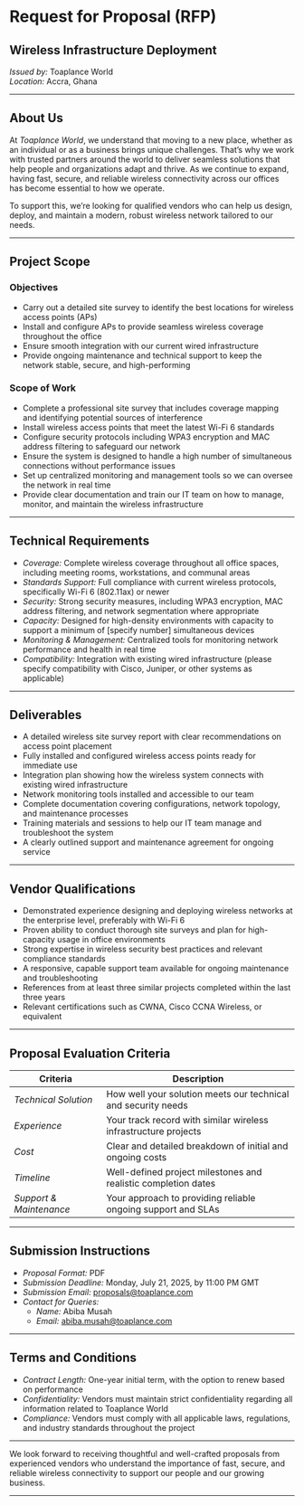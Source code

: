 # Request for Proposal (RFP)  
## Wireless Infrastructure Deployment  
*Issued by:* Toaplance World  
*Location:* Accra, Ghana  

---

## About Us  

At *Toaplance World*, we understand that moving to a new place, whether as an individual or as a business brings unique challenges. That’s why we work with trusted partners around the world to deliver seamless solutions that help people and organizations adapt and thrive. As we continue to expand, having fast, secure, and reliable wireless connectivity across our offices has become essential to how we operate.

To support this, we’re looking for qualified vendors who can help us design, deploy, and maintain a modern, robust wireless network tailored to our needs.

---

## Project Scope  

### Objectives  
- Carry out a detailed site survey to identify the best locations for wireless access points (APs)  
- Install and configure APs to provide seamless wireless coverage throughout the office  
- Ensure smooth integration with our current wired infrastructure  
- Provide ongoing maintenance and technical support to keep the network stable, secure, and high-performing  

### Scope of Work  
- Complete a professional site survey that includes coverage mapping and identifying potential sources of interference  
- Install wireless access points that meet the latest Wi-Fi 6 standards  
- Configure security protocols including WPA3 encryption and MAC address filtering to safeguard our network  
- Ensure the system is designed to handle a high number of simultaneous connections without performance issues  
- Set up centralized monitoring and management tools so we can oversee the network in real time  
- Provide clear documentation and train our IT team on how to manage, monitor, and maintain the wireless infrastructure  

---

## Technical Requirements  

- *Coverage:* Complete wireless coverage throughout all office spaces, including meeting rooms, workstations, and communal areas  
- *Standards Support:* Full compliance with current wireless protocols, specifically Wi-Fi 6 (802.11ax) or newer  
- *Security:* Strong security measures, including WPA3 encryption, MAC address filtering, and network segmentation where appropriate  
- *Capacity:* Designed for high-density environments with capacity to support a minimum of [specify number] simultaneous devices  
- *Monitoring & Management:* Centralized tools for monitoring network performance and health in real time  
- *Compatibility:* Integration with existing wired infrastructure (please specify compatibility with Cisco, Juniper, or other systems as applicable)  

---

## Deliverables  

- A detailed wireless site survey report with clear recommendations on access point placement  
- Fully installed and configured wireless access points ready for immediate use  
- Integration plan showing how the wireless system connects with existing wired infrastructure  
- Network monitoring tools installed and accessible to our team  
- Complete documentation covering configurations, network topology, and maintenance processes  
- Training materials and sessions to help our IT team manage and troubleshoot the system  
- A clearly outlined support and maintenance agreement for ongoing service  

---

## Vendor Qualifications  

- Demonstrated experience designing and deploying wireless networks at the enterprise level, preferably with Wi-Fi 6  
- Proven ability to conduct thorough site surveys and plan for high-capacity usage in office environments  
- Strong expertise in wireless security best practices and relevant compliance standards  
- A responsive, capable support team available for ongoing maintenance and troubleshooting  
- References from at least three similar projects completed within the last three years  
- Relevant certifications such as CWNA, Cisco CCNA Wireless, or equivalent  

---

## Proposal Evaluation Criteria  

| Criteria              | Description                                                    |
|------------------------|----------------------------------------------------------------|
| *Technical Solution* | How well your solution meets our technical and security needs   |
| *Experience*         | Your track record with similar wireless infrastructure projects |
| *Cost*               | Clear and detailed breakdown of initial and ongoing costs       |
| *Timeline*           | Well-defined project milestones and realistic completion dates  |
| *Support & Maintenance* | Your approach to providing reliable ongoing support and SLAs   |

---

## Submission Instructions  

- *Proposal Format:* PDF  
- *Submission Deadline:* Monday, July 21, 2025, by 11:00 PM GMT  
- *Submission Email:* proposals@toaplance.com  
- *Contact for Queries:*  
  - *Name:* Abiba Musah  
  - *Email:* abiba.musah@toaplance.com  

---

## Terms and Conditions  

- *Contract Length:* One-year initial term, with the option to renew based on performance  
- *Confidentiality:* Vendors must maintain strict confidentiality regarding all information related to Toaplance World  
- *Compliance:* Vendors must comply with all applicable laws, regulations, and industry standards throughout the project  

---

We look forward to receiving thoughtful and well-crafted proposals from experienced vendors who understand the importance of fast, secure, and reliable wireless connectivity to support our people and our growing business.

---
